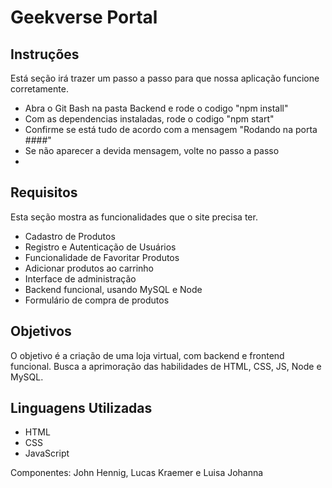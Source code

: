 # Geekverse Portal


## Instruções

Está seção irá trazer um passo a passo para que nossa aplicação funcione corretamente.

- Abra o Git Bash na pasta Backend e rode o codigo "npm install"
- Com as dependencias instaladas, rode o codigo "npm start"
- Confirme se está tudo de acordo com a mensagem "Rodando na porta ####"
- Se não aparecer a devida mensagem, volte no passo a passo
- 

## Requisitos

Esta seção mostra as funcionalidades que o site precisa ter.

- Cadastro de Produtos
- Registro e Autenticação de Usuários
- Funcionalidade de Favoritar Produtos
- Adicionar produtos ao carrinho
- Interface de administração
- Backend funcional, usando MySQL e Node
- Formulário de compra de produtos

## Objetivos

O objetivo é a criação de uma loja virtual, com backend e frontend funcional. Busca a aprimoração das habilidades de HTML, CSS, JS, Node e MySQL.

## Linguagens Utilizadas

-   HTML
-   CSS
-   JavaScript

Componentes: John Hennig, Lucas Kraemer e Luisa Johanna
